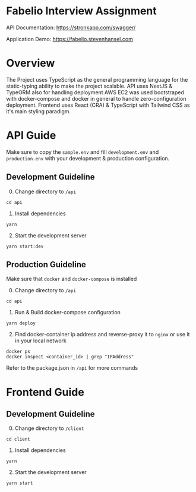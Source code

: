 # Fabelio Interview Assignment

API Documentation:
https://stronkapp.com/swagger/

Application Demo:
https://fabelio.stevenhansel.com

# Overview

The Project uses TypeScript as the general programming language for the static-typing ability to make the project scalable. API uses NestJS & TypeORM also for handling deployment AWS EC2 was used bootstraped with docker-compose and docker in general to handle zero-configuration deployment. Frontend uses React (CRA) & TypeScript with Tailwind CSS as it's main styling paradigm.

# API Guide

Make sure to copy the `sample.env` and fill `development.env` and `production.env` with your development & production configuration.

## Development Guideline

0. Change directory to `/api`

```
cd api
```

1. Install dependencies

```
yarn
```

2. Start the development server

```
yarn start:dev
```

## Production Guideline

Make sure that `docker` and `docker-compose` is installed

0. Change directory to `/api`

```
cd api
```

1. Run & Build docker-compose configuration

```
yarn deploy
```

2. Find docker-container ip address and reverse-proxy it to `nginx` or use it in your local network

```
docker ps
docker inspect <container_id> | grep "IPAddress"
```

Refer to the package.json in `/api` for more commands

# Frontend Guide

## Development Guideline

0. Change directory to `/client`

```
cd client
```

1. Install dependencies

```
yarn
```

2. Start the development server

```
yarn start
```
